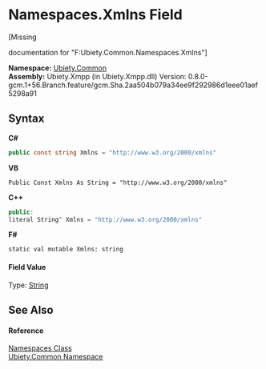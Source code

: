 # Namespaces.Xmlns Field
 

\[Missing <summary> documentation for "F:Ubiety.Common.Namespaces.Xmlns"\]

**Namespace:**&nbsp;<a href="3a988b7f-7a78-d824-53e6-d57463519974">Ubiety.Common</a><br />**Assembly:**&nbsp;Ubiety.Xmpp (in Ubiety.Xmpp.dll) Version: 0.8.0-gcm.1+56.Branch.feature/gcm.Sha.2aa504b079a34ee9f292986d1eee01aef5298a91

## Syntax

**C#**<br />
``` C#
public const string Xmlns = "http://www.w3.org/2000/xmlns"
```

**VB**<br />
``` VB
Public Const Xmlns As String = "http://www.w3.org/2000/xmlns"
```

**C++**<br />
``` C++
public:
literal String^ Xmlns = "http://www.w3.org/2000/xmlns"
```

**F#**<br />
``` F#
static val mutable Xmlns: string
```


#### Field Value
Type: <a href="http://msdn2.microsoft.com/en-us/library/s1wwdcbf" target="_blank">String</a>

## See Also


#### Reference
<a href="b57934f7-bc68-e177-b57b-1a9dfbcd62d7">Namespaces Class</a><br /><a href="3a988b7f-7a78-d824-53e6-d57463519974">Ubiety.Common Namespace</a><br />